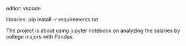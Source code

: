editor: vscode

libraries: pip install -r requirements.txt

The project is about using jupyter notebook on analyzing the salaries by college majors with Pandas.
